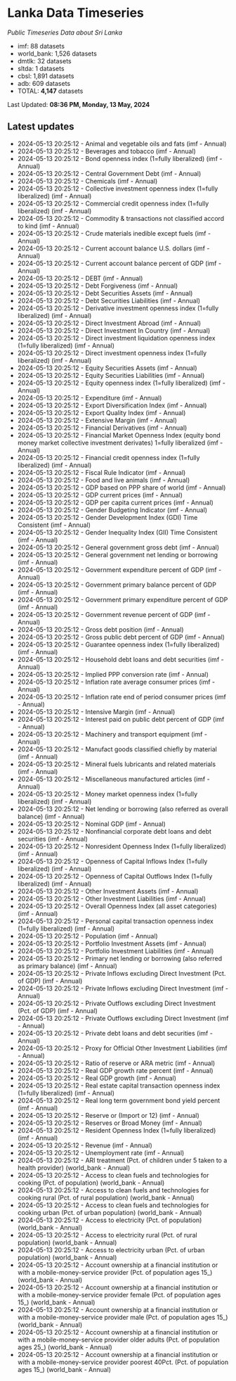 # Lanka Data Timeseries
*Public Timeseries Data about Sri Lanka*

* imf: 88 datasets
* world_bank: 1,526 datasets
* dmtlk: 32 datasets
* sltda: 1 datasets
* cbsl: 1,891 datasets
* adb: 609 datasets
* TOTAL: **4,147** datasets

Last Updated: **08:36 PM, Monday, 13 May, 2024**

## Latest updates

* 2024-05-13 20:25:12 - Animal and vegetable oils and fats (imf - Annual)
* 2024-05-13 20:25:12 - Beverages and tobacco (imf - Annual)
* 2024-05-13 20:25:12 - Bond openness index (1=fully liberalized) (imf - Annual)
* 2024-05-13 20:25:12 - Central Government Debt (imf - Annual)
* 2024-05-13 20:25:12 - Chemicals (imf - Annual)
* 2024-05-13 20:25:12 - Collective investment openness index (1=fully liberalized) (imf - Annual)
* 2024-05-13 20:25:12 - Commercial credit openness index (1=fully liberalized) (imf - Annual)
* 2024-05-13 20:25:12 - Commodity & transactions not classified accord to kind (imf - Annual)
* 2024-05-13 20:25:12 - Crude materials inedible except fuels (imf - Annual)
* 2024-05-13 20:25:12 - Current account balance U.S. dollars (imf - Annual)
* 2024-05-13 20:25:12 - Current account balance percent of GDP (imf - Annual)
* 2024-05-13 20:25:12 - DEBT (imf - Annual)
* 2024-05-13 20:25:12 - Debt Forgiveness (imf - Annual)
* 2024-05-13 20:25:12 - Debt Securities Assets (imf - Annual)
* 2024-05-13 20:25:12 - Debt Securities Liabilities (imf - Annual)
* 2024-05-13 20:25:12 - Derivative investment openness index (1=fully liberalized) (imf - Annual)
* 2024-05-13 20:25:12 - Direct Investment Abroad (imf - Annual)
* 2024-05-13 20:25:12 - Direct Investment In Country (imf - Annual)
* 2024-05-13 20:25:12 - Direct investment liquidation openness index (1=fully liberalized) (imf - Annual)
* 2024-05-13 20:25:12 - Direct investment openness index (1=fully liberalized) (imf - Annual)
* 2024-05-13 20:25:12 - Equity Securities Assets (imf - Annual)
* 2024-05-13 20:25:12 - Equity Securities Liabilities (imf - Annual)
* 2024-05-13 20:25:12 - Equity openness index (1=fully liberalized) (imf - Annual)
* 2024-05-13 20:25:12 - Expenditure (imf - Annual)
* 2024-05-13 20:25:12 - Export Diversification Index (imf - Annual)
* 2024-05-13 20:25:12 - Export Quality Index (imf - Annual)
* 2024-05-13 20:25:12 - Extensive Margin (imf - Annual)
* 2024-05-13 20:25:12 - Financial Derivatives (imf - Annual)
* 2024-05-13 20:25:12 - Financial Market Openness Index (equity bond money market collective investment derivates) 1=fully liberalized (imf - Annual)
* 2024-05-13 20:25:12 - Financial credit openness index (1=fully liberalized) (imf - Annual)
* 2024-05-13 20:25:12 - Fiscal Rule Indicator (imf - Annual)
* 2024-05-13 20:25:12 - Food and live animals (imf - Annual)
* 2024-05-13 20:25:12 - GDP based on PPP share of world (imf - Annual)
* 2024-05-13 20:25:12 - GDP current prices (imf - Annual)
* 2024-05-13 20:25:12 - GDP per capita current prices (imf - Annual)
* 2024-05-13 20:25:12 - Gender Budgeting Indicator (imf - Annual)
* 2024-05-13 20:25:12 - Gender Development Index (GDI) Time Consistent (imf - Annual)
* 2024-05-13 20:25:12 - Gender Inequality Index (GII) Time Consistent (imf - Annual)
* 2024-05-13 20:25:12 - General government gross debt (imf - Annual)
* 2024-05-13 20:25:12 - General government net lending or borrowing (imf - Annual)
* 2024-05-13 20:25:12 - Government expenditure percent of GDP (imf - Annual)
* 2024-05-13 20:25:12 - Government primary balance percent of GDP (imf - Annual)
* 2024-05-13 20:25:12 - Government primary expenditure percent of GDP (imf - Annual)
* 2024-05-13 20:25:12 - Government revenue percent of GDP (imf - Annual)
* 2024-05-13 20:25:12 - Gross debt position (imf - Annual)
* 2024-05-13 20:25:12 - Gross public debt percent of GDP (imf - Annual)
* 2024-05-13 20:25:12 - Guarantee openness index (1=fully liberalized) (imf - Annual)
* 2024-05-13 20:25:12 - Household debt loans and debt securities (imf - Annual)
* 2024-05-13 20:25:12 - Implied PPP conversion rate (imf - Annual)
* 2024-05-13 20:25:12 - Inflation rate average consumer prices (imf - Annual)
* 2024-05-13 20:25:12 - Inflation rate end of period consumer prices (imf - Annual)
* 2024-05-13 20:25:12 - Intensive Margin (imf - Annual)
* 2024-05-13 20:25:12 - Interest paid on public debt percent of GDP (imf - Annual)
* 2024-05-13 20:25:12 - Machinery and transport equipment (imf - Annual)
* 2024-05-13 20:25:12 - Manufact goods classified chiefly by material (imf - Annual)
* 2024-05-13 20:25:12 - Mineral fuels lubricants and related materials (imf - Annual)
* 2024-05-13 20:25:12 - Miscellaneous manufactured articles (imf - Annual)
* 2024-05-13 20:25:12 - Money market openness index (1=fully liberalized) (imf - Annual)
* 2024-05-13 20:25:12 - Net lending or borrowing (also referred as overall balance) (imf - Annual)
* 2024-05-13 20:25:12 - Nominal GDP (imf - Annual)
* 2024-05-13 20:25:12 - Nonfinancial corporate debt loans and debt securities (imf - Annual)
* 2024-05-13 20:25:12 - Nonresident Openness Index (1=fully liberalized) (imf - Annual)
* 2024-05-13 20:25:12 - Openness of Capital Inflows Index (1=fully liberalized) (imf - Annual)
* 2024-05-13 20:25:12 - Openness of Capital Outflows Index (1=fully liberalized) (imf - Annual)
* 2024-05-13 20:25:12 - Other Investment Assets (imf - Annual)
* 2024-05-13 20:25:12 - Other Investment Liabilities (imf - Annual)
* 2024-05-13 20:25:12 - Overall Openness Index (all asset categories) (imf - Annual)
* 2024-05-13 20:25:12 - Personal capital transaction openness index (1=fully liberalized) (imf - Annual)
* 2024-05-13 20:25:12 - Population (imf - Annual)
* 2024-05-13 20:25:12 - Portfolio Investment Assets (imf - Annual)
* 2024-05-13 20:25:12 - Portfolio Investment Liabilities (imf - Annual)
* 2024-05-13 20:25:12 - Primary net lending or borrowing (also referred as primary balance) (imf - Annual)
* 2024-05-13 20:25:12 - Private Inflows excluding Direct Investment (Pct. of GDP) (imf - Annual)
* 2024-05-13 20:25:12 - Private Inflows excluding Direct Investment (imf - Annual)
* 2024-05-13 20:25:12 - Private Outflows excluding Direct Investment (Pct. of GDP) (imf - Annual)
* 2024-05-13 20:25:12 - Private Outflows excluding Direct Investment (imf - Annual)
* 2024-05-13 20:25:12 - Private debt loans and debt securities (imf - Annual)
* 2024-05-13 20:25:12 - Proxy for Official Other Investment Liabilities (imf - Annual)
* 2024-05-13 20:25:12 - Ratio of reserve or ARA metric (imf - Annual)
* 2024-05-13 20:25:12 - Real GDP growth rate percent (imf - Annual)
* 2024-05-13 20:25:12 - Real GDP growth (imf - Annual)
* 2024-05-13 20:25:12 - Real estate capital transaction openness index (1=fully liberalized) (imf - Annual)
* 2024-05-13 20:25:12 - Real long term government bond yield percent (imf - Annual)
* 2024-05-13 20:25:12 - Reserve or (Import or 12) (imf - Annual)
* 2024-05-13 20:25:12 - Reserves or Broad Money (imf - Annual)
* 2024-05-13 20:25:12 - Resident Openness Index (1=fully liberalized) (imf - Annual)
* 2024-05-13 20:25:12 - Revenue (imf - Annual)
* 2024-05-13 20:25:12 - Unemployment rate (imf - Annual)
* 2024-05-13 20:25:12 - ARI treatment (Pct. of children under 5 taken to a health provider) (world_bank - Annual)
* 2024-05-13 20:25:12 - Access to clean fuels and technologies for cooking (Pct. of population) (world_bank - Annual)
* 2024-05-13 20:25:12 - Access to clean fuels and technologies for cooking rural (Pct. of rural population) (world_bank - Annual)
* 2024-05-13 20:25:12 - Access to clean fuels and technologies for cooking urban (Pct. of urban population) (world_bank - Annual)
* 2024-05-13 20:25:12 - Access to electricity (Pct. of population) (world_bank - Annual)
* 2024-05-13 20:25:12 - Access to electricity rural (Pct. of rural population) (world_bank - Annual)
* 2024-05-13 20:25:12 - Access to electricity urban (Pct. of urban population) (world_bank - Annual)
* 2024-05-13 20:25:12 - Account ownership at a financial institution or with a mobile-money-service provider (Pct. of population ages 15_) (world_bank - Annual)
* 2024-05-13 20:25:12 - Account ownership at a financial institution or with a mobile-money-service provider female (Pct. of population ages 15_) (world_bank - Annual)
* 2024-05-13 20:25:12 - Account ownership at a financial institution or with a mobile-money-service provider male (Pct. of population ages 15_) (world_bank - Annual)
* 2024-05-13 20:25:12 - Account ownership at a financial institution or with a mobile-money-service provider older adults (Pct. of population ages 25_) (world_bank - Annual)
* 2024-05-13 20:25:12 - Account ownership at a financial institution or with a mobile-money-service provider poorest 40Pct. (Pct. of population ages 15_) (world_bank - Annual)
